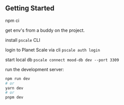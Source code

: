 ## Getting Started

npm ci

get env's from a buddy on the project.

install `pscale` CLI

login to Planet Scale via cli `pscale auth login`

start local db `pscale connect mood-db dev --port 3309`

run the development server:

```bash
npm run dev
# or
yarn dev
# or
pnpm dev
```
